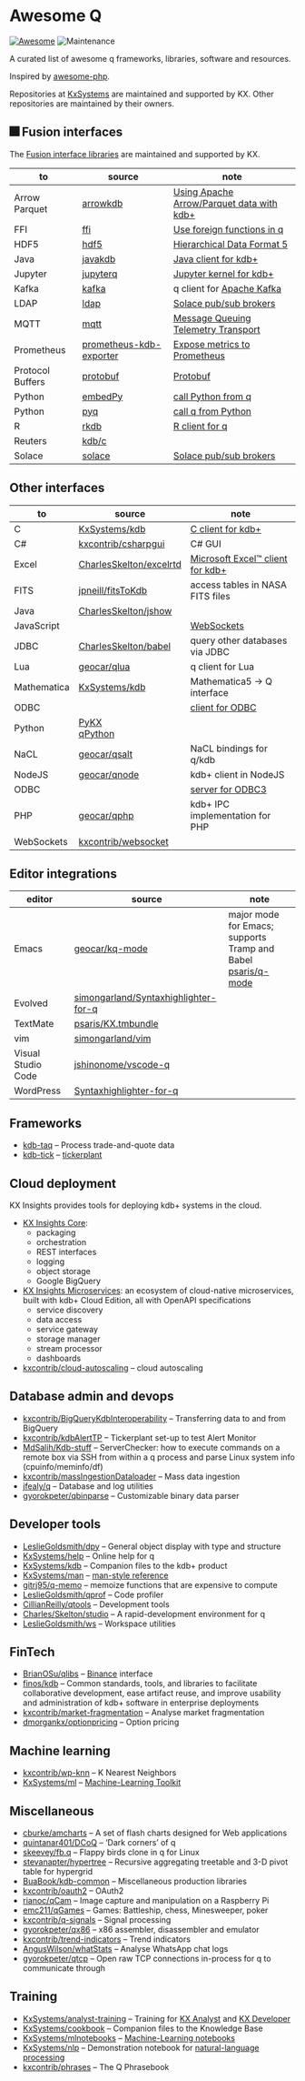 # Awesome Q 

[![Awesome](https://cdn.rawgit.com/sindresorhus/awesome/d7305f38d29fed78fa85652e3a63e154dd8e8829/media/badge.svg)](https://github.com/StephenTaylor-Kx/awesome-q) ![Maintenance](https://img.shields.io/maintenance/yes/2022)

A curated list of awesome q frameworks, libraries, software and resources.

Inspired by [awesome-php](https://github.com/ziadoz/awesome-php).


Repositories at [KxSystems](https://github.com/KxSystems) are maintained and supported by KX. Other repositories are maintained by their owners.


## :fireworks: Fusion interfaces

The [Fusion interface libraries](https://code.kx.com/q/interfaces/fusion/) are maintained and supported by KX.

to     | source | note
-------|--------|-----
Arrow<br>Parquet | [arrowkdb](https://github.com/KxSystems/arrowkdb) | [Using Apache Arrow/Parquet data with kdb+](https://code.kx.com/q/interfaces/arrow/)
FFI | [ffi](https://github.com/kxsystems/ffi) | [Use foreign functions in q](https://code.kx.com/q/interfaces/ffi/)
HDF5 | [hdf5](https://github.com/KxSystems/hdf5) | [Hierarchical Data Format 5](https://code.kx.com/q/interfaces/hdf5/)
Java | [javakdb](https://github.com/KxSystems/javakdb) | [Java client for kdb+](https://code.kx.com/q/interfaces/java-client-for-q/)
Jupyter | [jupyterq](https://github.com/kxsystems/jupyterq) | [Jupyter kernel for kdb+](https://code.kx.com/q/ml/jupyterq/)
Kafka | [kafka](https://github.com/KxSystems/kafka) | q client for [Apache Kafka](https://kafka.apache.org)
LDAP | [ldap](https://github.com/KxSystems/ldap) | [Solace pub/sub brokers](https://code.kx.com/q/interfaces/ldap/)
MQTT | [mqtt](https://github.com/KxSystems/mqtt) | [Message Queuing Telemetry Transport](https://code.kx.com/q/interfaces/mqtt/)
Prometheus | [prometheus-kdb-exporter](https://github.com/KxSystems/prometheus-kdb-exporter) | [Expose metrics to Prometheus](https://code.kx.com/q/interfaces/prom/exporter/)
Protocol Buffers | [protobuf](https://github.com/KxSystems/protobufkdb) | [Protobuf](https://code.kx.com/q/interfaces/protobuf/)
Python | [embedPy](https://github.com/KxSystems/embedPy) | [call Python from q](https://code.kx.com/q/ml/embedpy/)
Python | [pyq](https://github.com/KxSystems/pyq) | [call q from Python](https://code.kx.com/q/interfaces/pyq/)
R | [rkdb](https://github.com/KxSystems/rkdb) | [R client for q](https://code.kx.com/q/interfaces/r/)
Reuters | [kdb/c](https://github.com/KxSystems/kdb/blob/master/c/feed/rfa.zip)
Solace | [solace](https://github.com/KxSystems/solace) | [Solace pub/sub brokers](https://code.kx.com/q/interfaces/solace/)


## Other interfaces 

to     | source | note
-------|--------|-----
C | [KxSystems/kdb](https://github.com/KxSystems/kdb) | [C client for kdb+](https://code.kx.com/q/interfaces/c-client-for-q/)
C# | [kxcontrib/csharpgui](https://github.com/kxcontrib/csharpgui) | C# GUI
Excel | [CharlesSkelton/excelrtd](https://github.com/CharlesSkelton/excelrtd) | [Microsoft Excel™ client for kdb+](https://code.kx.com/q/interfaces/excel-client-for-q/)
FITS | [jpneill/fitsToKdb](https://github.com/jpneill/fitsToKdb) | access tables in NASA FITS files
Java | [CharlesSkelton/jshow](https://github.com/CharlesSkelton/jshow) 
JavaScript | | [WebSockets](https://code.kx.com/q/kb/websockets/)
JDBC | [CharlesSkelton/babel](https://github.com/CharlesSkelton/babel) | query other databases via JDBC
Lua | [geocar/qlua](https://github.com/geocar/qlua) | q client for Lua
Mathematica | [KxSystems/kdb](https://github.com/KxSystems/kdb/blob/master/c/other/qmathematica.txt) | Mathematica5 -> Q interface
ODBC |  | [client for ODBC](https://code.kx.com/q/interfaces/q-client-for-odbc/)
Python | [PyKX](https://code.kx.com/pykx/)<br>[qPython](https://qpython.readthedocs.io/en/latest/)
NaCL | [geocar/qsalt](https://github.com/geocar/qsalt) | NaCL bindings for q/kdb
NodeJS | [geocar/qnode](https://github.com/geocar/qnode) | kdb+ client in NodeJS
ODBC | | [server for ODBC3](https://code.kx.com/q/interfaces/q-server-for-odbc3/)
PHP | [geocar/qphp](https://github.com/geocar/qphp) | kdb+ IPC implementation for PHP
WebSockets | [kxcontrib/websocket](https://github.com/kxcontrib/websocket)


## Editor integrations

editor | source | note
-------|--------|-----
Emacs  | [geocar/kq-mode](https://github.com/geocar/kq-mode) | major mode for Emacs; supports Tramp and Babel<br>[psaris/q-mode](https://github.com/psaris/q-mode)
Evolved  | [simongarland/Syntaxhighlighter-for-q](https://github.com/simongarland/Syntaxhighlighter-for-q)
TextMate  | [psaris/KX.tmbundle](https://github.com/psaris/KX.tmbundle)
vim  | [simongarland/vim](https://github.com/simongarland/vim)
Visual Studio Code | [jshinonome/vscode-q](https://github.com/jshinonome/vscode-q)
WordPress  | [Syntaxhighlighter-for-q](https://github.com/simongarland/Syntaxhighlighter-for-q)


## Frameworks

* [kdb-taq](https://github.com/KxSystems/kdb-taq) – Process trade-and-quote data
* [kdb-tick](https://github.com/KxSystems/kdb-tick) – [tickerplant](kb/kdb-tick.md)


## Cloud deployment

KX Insights provides tools for deploying kdb+ systems in the cloud.

* [KX Insights Core](https://code.kx.com/insights/core/): 
    * packaging
    * orchestration
    * REST interfaces
    * logging
    * object storage
    * Google BigQuery
* [KX Insights Microservices](https://code.kx.com/insights/microservices/): an ecosystem of cloud-native microservices, built with kdb+ Cloud Edition, all with OpenAPI specifications
    * service discovery
    * data access
    * service gateway
    * storage manager
    * stream processor
    * dashboards
* [kxcontrib/cloud-autoscaling](https://github.com/kxcontrib/cloud-autoscaling) – cloud autoscaling


## Database admin and devops

* [kxcontrib/BigQueryKdbInteroperability](https://github.com/kxcontrib/BigQueryKdbInteroperability) – Transferring data to and from BigQuery
* [kxcontrib/kdbAlertTP](https://github.com/kxcontrib/kdbAlertTP) – Tickerplant set-up to test Alert Monitor
* [MdSalih/Kdb-stuff](https://github.com/MdSalih/Kdb-stuff) – ServerChecker: how to execute commands on a remote box via SSH from within a q process and parse Linux system info (cpuinfo/meminfo/df)
* [kxcontrib/massIngestionDataloader](https://github.com/kxcontrib/massIngestionDataloader) – Mass data ingestion
* [jfealy/q](https://github.com/jfealy/q) – Database and log utilities
* [gyorokpeter/qbinparse](https://github.com/gyorokpeter/qbinparse) – Customizable binary data parser


## Developer tools

* [LeslieGoldsmith/dpy](https://github.com/LeslieGoldsmith/dpy) – General object display with type and structure
* [KxSystems/help](https://github.com/KxSystems/help) – Online help for q
* [KxSystems/kdb](https://github.com/KxSystems/kdb) – Companion files to the kdb+ product
* [KxSystems/man](https://github.com/KxSystems/man) – [man-style reference](https://code.kx.com/q/about/man.md) 
* [gitrj95/q-memo](https://github.com/gitrj95/q-memo) – memoize functions that are expensive to compute
* [LeslieGoldsmith/qprof](https://github.com/LeslieGoldsmith/qprof) – Code profiler 
* [CillianReilly/qtools](https://github.com/CillianReilly/qtools) – Development tools
* [Charles/Skelton/studio](https://github.com/CharlesSkelton/studio) – A rapid-development environment for q
* [LeslieGoldsmith/ws](https://github.com/LeslieGoldsmith/ws) – Workspace utilities


## FinTech

* [BrianOSu/qlibs](https://github.com/BrianOSu/qlibs) – [Binance](https://www.binance.com/en) interface
* [finos/kdb](https://github.com/finos/kdb) – Common standards, tools, and libraries to facilitate collaborative development, ease artifact reuse, and improve usability and administration of kdb+ software in enterprise deployments
* [kxcontrib/market-fragmentation](https://github.com/kxcontrib/market-fragmentation) – Analyse market fragmentation
* [dmorgankx/optionpricing](https://github.com/dmorgankx/optionpricing) – Option pricing


## Machine learning

* [kxcontrib/wp-knn](https://github.com/kxcontrib/wp-knn) – K Nearest Neighbors
* [KxSystems/ml](https://github.com/KxSystems/ml) – [Machine-Learning Toolkit](https://code.kx.com/q/ml/toolkit/)


## Miscellaneous
<!-- Divide as it grows -->
* [cburke/amcharts](https://github.com/kxcontrib/cburke/tree/master/amcharts/) – A set of flash charts designed for Web applications
* [quintanar401/DCoQ](https://github.com/quintanar401/DCoQ) – ‘Dark corners’ of q
* [skeevey/fb.q](https://github.com/skeevey/fb.q) – Flappy birds clone in q for Linux
* [stevanapter/hypertree](https://github.com/stevanapter/hypertree) – Recursive aggregating treetable and 3-D pivot table for hypergrid
* [BuaBook/kdb-common](https://github.com/BuaBook/kdb-common) – Miscellaneous production libraries
* [kxcontrib/oauth2](https://github.com/kxcontrib/oauth2) – OAuth2
* [rianoc/qCam](https://github.com/rianoc/qCam) – Image capture and manipulation on a Raspberry Pi 
* [emc211/qGames](https://github.com/emc211/qGames) – Games: Battleship, chess, Minesweeper, poker
* [kxcontrib/q-signals](https://github.com/kxcontrib/q-signals) – Signal processing
* [gyorokpeter/qx86](https://github.com/gyorokpeter/qx86) – x86 assembler, disassembler and emulator
* [kxcontrib/trend-indicators](https://github.com/kxcontrib/trend-indicators) – Trend indicators
* [AngusWilson/whatStats](https://github.com/AngusWilson/whatStats) – Analyse WhatsApp chat logs
* [gyorokpeter/qtcp](https://github.com/gyorokpeter/qtcp) – Open raw TCP connections in-process for q to communicate through


## Training 

* [KxSystems/analyst-training](https://github.com/kxsystems/analyst-training) – Training for [KX Analyst](https://code.kx.com/analyst/) and [KX Developer](https://code.kx.com/developer/) 
* [KxSystems/cookbook](https://github.com/KxSystems/cookbook) – Companion files to the Knowledge Base
* [KxSystems/mlnotebooks](https://github.com/KxSystems/mlnotebooks) – [Machine-Learning notebooks](https://code.kx.com/q/ml/notebooks/)
* [KxSystems/nlp](https://github.com/KxSystems/nlp) – Demonstration notebook for [natural-language processing](https://code.kx.com/q/ml/nlp/)
* [kxcontrib/phrases](https://github.com/kxcontrib/phrases) – The Q Phrasebook

